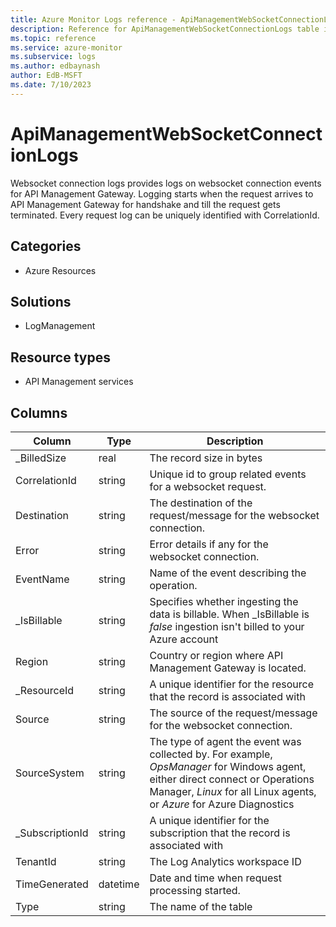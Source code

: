 ```yaml
---
title: Azure Monitor Logs reference - ApiManagementWebSocketConnectionLogs
description: Reference for ApiManagementWebSocketConnectionLogs table in Azure Monitor Logs.
ms.topic: reference
ms.service: azure-monitor
ms.subservice: logs
ms.author: edbaynash
author: EdB-MSFT
ms.date: 7/10/2023
---
```


# ApiManagementWebSocketConnectionLogs

 Websocket connection logs provides logs on websocket connection events for API Management Gateway. Logging starts when the request arrives to API Management Gateway for handshake and till the request gets terminated. Every request log can be uniquely identified with CorrelationId.

## Categories

- Azure Resources
## Solutions

- LogManagement
## Resource types

- API Management services




## Columns

| Column | Type | Description |
| --- | --- | --- |
| _BilledSize | real | The record size in bytes |
| CorrelationId | string | Unique id to group related events for a websocket request. |
| Destination | string | The destination of the request/message for the websocket connection. |
| Error | string | Error details if any for the websocket connection. |
| EventName | string | Name of the event describing the operation. |
| _IsBillable | string | Specifies whether ingesting the data is billable. When _IsBillable is *false* ingestion isn't billed to your Azure account |
| Region | string | Country or region where API Management Gateway is located. |
| _ResourceId | string | A unique identifier for the resource that the record is associated with |
| Source | string | The source of the request/message for the websocket connection. |
| SourceSystem | string | The type of agent the event was collected by. For example, *OpsManager* for Windows agent, either direct connect or Operations Manager, *Linux* for all Linux agents, or *Azure* for Azure Diagnostics |
| _SubscriptionId | string | A unique identifier for the subscription that the record is associated with |
| TenantId | string | The Log Analytics workspace ID |
| TimeGenerated | datetime | Date and time when request processing started. |
| Type | string | The name of the table |

